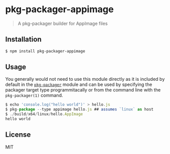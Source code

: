 pkg-packager-appimage
=====================

> A pkg-packager builder for AppImage files

## Installation

```sh
$ npm install pkg-packager-appimage
```

## Usage

You generally would not need to use this module directly as it is
included by default in the [`pkg-packager`][pkg-packager] module and
can be used by specifying the packager target type programmitacally or
from the command line with the `pkg-packager(1)` command.

```js
$ echo 'console.log("hello world")' > hello.js
$ pkg-package --type appimage hello.js ## assumes `linux` as host
$ ./build/x64/linux/hello.AppImage
hello world
```

## License

MIT

[pkg-packager]: https://github.com/little-core-labs/pkg-packager
